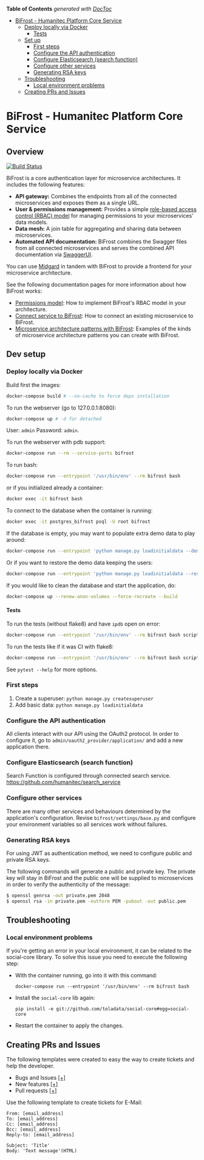 <!-- START doctoc generated TOC please keep comment here to allow auto update -->
<!-- DON'T EDIT THIS SECTION, INSTEAD RE-RUN doctoc TO UPDATE -->
**Table of Contents**  *generated with [DocToc](https://github.com/thlorenz/doctoc)*

- [BiFrost - Humanitec Platform Core Service](#bifrost---humanitec-platform-core-service)
  - [Deploy locally via Docker](#deploy-locally-via-docker)
    - [Tests](#tests)
  - [Set up](#set-up)
    - [First steps](#first-steps)
    - [Configure the API authentication](#configure-the-api-authentication)
    - [Configure Elasticsearch (search function)](#configure-elasticsearch-search-function)
    - [Configure other services](#configure-other-services)
    - [Generating RSA keys](#generating-rsa-keys)
  - [Troubleshooting](#troubleshooting)
    - [Local environment problems](#local-environment-problems)
  - [Creating PRs and Issues](#creating-prs-and-issues)

<!-- END doctoc generated TOC please keep comment here to allow auto update -->

# BiFrost - Humanitec Platform Core Service

## Overview

[![Build Status](http://drone.humanitec.io/api/badges/Humanitec/bifrost/status.svg)](http://drone.humanitec.io/Humanitec/bifrost)

BiFrost is a core authentication layer for microservice architectures. It includes the following features: 

-  **API gateway:** Combines the endpoints from all of the connected microservices and exposes them as a single URL.
-  **User & permissions management:** Provides a simple [role-based access control (RBAC) model](https://en.wikipedia.org/wiki/Role-based_access_control) for managing permissions to your microservices' data models.
-  **Data mesh:** A join table for aggregating and sharing data between microservices.
-  **Automated API documentation:** BiFrost combines the Swagger files from all connected microservices and serves the combined API documentation via [SwaggerUI](https://swagger.io/tools/swagger-ui/).

You can use [Midgard](https://github.com/Humanitec/midgard) in tandem with BiFrost to provide a frontend for your microservice architecture.

See the following documentation pages for more information about how BiFrost works:

-  [Permissions model](/docs/permissions-model.md): How to implement BiFrost's RBAC model in your architecture.
-  [Connect service to BiFrost](/docs/connect-service-to-bifrost.md): How to connect an existing microservice to BiFrost.
-  [Microservice architecture patterns with BiFrost](/docs/microservice-architecture-patterns.md): Examples of the kinds of microservice architecture patterns you can create with BiFrost.

## Dev setup

### Deploy locally via Docker

Build first the images:

```bash
docker-compose build # --no-cache to force deps installation
```

To run the webserver (go to 127.0.0.1:8080):

```bash
docker-compose up # -d for detached
```

User: `admin`
Password: `admin`.

To run the webserver with pdb support:

```bash
docker-compose run --rm --service-ports bifrost
```

To run bash:

```bash
docker-compose run --entrypoint '/usr/bin/env' --rm bifrost bash
```

or if you initialized already a container:

```bash
docker exec -it bifrost bash
```

To connect to the database when the container is running:

```bash
docker exec -it postgres_bifrost psql -U root bifrost
```

If the database is empty, you may want to populate extra demo data to play
around:

```bash
docker-compose run --entrypoint 'python manage.py loadinitialdata --demo' bifrost
```

Or if you want to restore the demo data keeping the users:

```bash
docker-compose run --entrypoint 'python manage.py loadinitialdata --restore' bifrost
```

If you would like to clean the database and start the application, do:

```bash
docker-compose up --renew-anon-volumes --force-recreate --build
```

#### Tests

To run the tests (without flake8) and have `ipdb` open on error:

```bash
docker-compose run --entrypoint '/usr/bin/env' --rm bifrost bash scripts/run-tests.sh --keepdb --bash_on_finish
```

To run the tests like if it was CI with flake8:

```bash
docker-compose run --entrypoint '/usr/bin/env' --rm bifrost bash scripts/run-tests.sh --ci
```

See `pytest --help` for more options.

### First steps

1. Create a superuser: `python manage.py createsuperuser`
2. Add basic data: `python manage.py loadinitialdata`

### Configure the API authentication

All clients interact with our API using the OAuth2 protocol. In order to
configure it, go to `admin/oauth2_provider/application/` and add a new
application there.


### Configure Elasticsearch (search function)

Search Function is configured through connected search service.
https://github.com/humanitec/search_service


### Configure other services

There are many other services and behaviours determined by the
application's configuration. Revise `bifrost/settings/base.py` and
configure your environment variables so all services work without failures.

### Generating RSA keys

For using JWT as authentication method, we need to configure public and
private RSA keys.

The following commands will generate a public and private key. The private
key will stay in BiFrost and the public one will be supplied to
microservices in order to verify the authenticity of the message:

```bash
$ openssl genrsa -out private.pem 2048
$ openssl rsa -in private.pem -outform PEM -pubout -out public.pem
```


## Troubleshooting

### Local environment problems

If you're getting an error in your local environment, it can be related to the
social-core library. To solve this issue you need to execute the following
step:

- With the container running, go into it with this command:

  `docker-compose run --entrypoint '/usr/bin/env' --rm bifrost bash`

- Install the `social-core` lib again:

  `pip install -e git://github.com/toladata/social-core#egg=social-core`

- Restart the container to apply the changes.

## Creating PRs and Issues
The following templates were created to easy the way to create tickets and help the developer.

- Bugs and Issues [[+]](https://github.com/Humanitec/bifrost/issues/new)
- New features [[+]](https://github.com/Humanitec/bifrost/issues/new?template=new_features.md)
- Pull requests [[+]](https://github.com/Humanitec/bifrost/compare/master?expand=1)

Use the following template to create tickets for E-Mail:
```
From: [email_address]
To: [email_address]
Cc: [email_address]
Bcc: [email_address]
Reply-to: [email_address]

Subject: 'Title'
Body: 'Text message'(HTML)
```
